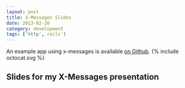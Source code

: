 ```yaml
---
layout: post
title: X-Messages Slides
date: 2013-02-26
category: development
tags: ['http', rails']
---
```


<div class='callout'>
  An example app using x-messages is available <a href='http://github.com/jpsilvashy/x-messages'>on Github</a>.
  {% include octocat.svg %}
</div>

## Slides for my X-Messages presentation

<script class="speakerdeck-embed" data-id="c56a4ad048b70130622912313819673f" data-ratio="1.77777777777778" src="//speakerdeck.com/assets/embed.js" >&nbsp;</script>
